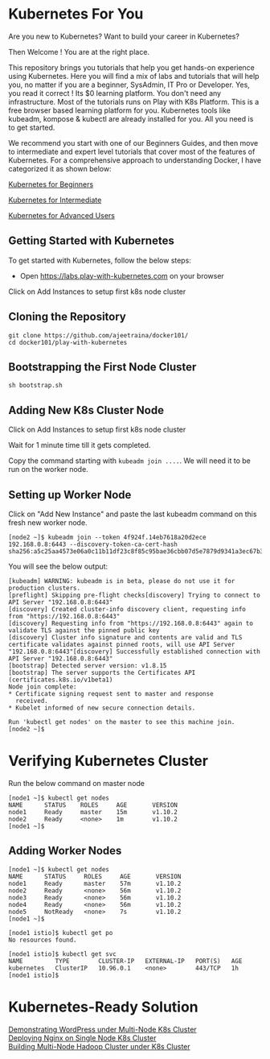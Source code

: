 # Kubernetes For You

Are you new to Kubernetes? Want to build your career in Kubernetes?

Then Welcome ! You are at the right place.

This repository brings you tutorials that help you get hands-on experience using Kubernetes. Here you will find a mix of labs and tutorials that will help you, no matter if you are a beginner, SysAdmin, IT Pro or Developer. Yes, you read it correct ! Its $0 learning platform. You don't need any infrastructure. Most of the tutorials runs on Play with K8s Platform. This is a free browser based learning platform for you. Kubernetes tools like kubeadm, kompose & kubectl are already installed for you. All you need is to get started.

We recommend you start with one of our Beginners Guides, and then move to intermediate and expert level tutorials that cover most of the features of Kubernetes. For a comprehensive approach to understanding Docker, I have categorized it as shown below:

[Kubernetes for Beginners](https://github.com/ajeetraina/docker101/blob/master/play-with-kubernetes/beginners/README.md)<br>

[Kubernetes for Intermediate](https://github.com/ajeetraina/docker101/blob/master/play-with-kubernetes/intermediate/README.md)<br>

[Kubernetes for Advanced Users](https://github.com/ajeetraina/docker101/play-with-kubernetes/advanced/README.md)<br>

## Getting Started with Kubernetes

To get started with Kubernetes, follow the below steps:

-  Open https://labs.play-with-kubernetes.com on your browser


Click on Add Instances to setup first k8s node cluster

## Cloning the Repository

```
git clone https://github.com/ajeetraina/docker101/
cd docker101/play-with-kubernetes

```

## Bootstrapping the First Node Cluster

```
sh bootstrap.sh
```

## Adding New K8s Cluster Node

Click on Add Instances to setup first k8s node cluster

Wait for 1 minute time till it gets completed.

Copy the command starting with ```kubeadm join ....```. We will need it to be run on the worker node.


## Setting up Worker Node

Click on "Add New Instance" and paste the last kubeadm command on this fresh new worker node.

```
[node2 ~]$ kubeadm join --token 4f924f.14eb7618a20d2ece 192.168.0.8:6443 --discovery-token-ca-cert-hash  sha256:a5c25aa4573e06a0c11b11df23c8f85c95bae36cbb07d5e7879d9341a3ec67b3```
```

You will see the below output:

```
[kubeadm] WARNING: kubeadm is in beta, please do not use it for production clusters.
[preflight] Skipping pre-flight checks[discovery] Trying to connect to API Server "192.168.0.8:6443"
[discovery] Created cluster-info discovery client, requesting info from "https://192.168.0.8:6443"
[discovery] Requesting info from "https://192.168.0.8:6443" again to validate TLS against the pinned public key
[discovery] Cluster info signature and contents are valid and TLS certificate validates against pinned roots, will use API Server "192.168.0.8:6443"[discovery] Successfully established connection with API Server "192.168.0.8:6443"
[bootstrap] Detected server version: v1.8.15
[bootstrap] The server supports the Certificates API (certificates.k8s.io/v1beta1)
Node join complete:
* Certificate signing request sent to master and response
  received.
* Kubelet informed of new secure connection details.

Run 'kubectl get nodes' on the master to see this machine join.
[node2 ~]$
```

# Verifying Kubernetes Cluster

Run the below command on master node

```
[node1 ~]$ kubectl get nodes
NAME      STATUS    ROLES     AGE       VERSION
node1     Ready     master    15m       v1.10.2
node2     Ready     <none>    1m        v1.10.2
[node1 ~]$
```

## Adding Worker Nodes

```
[node1 ~]$ kubectl get nodes
NAME      STATUS     ROLES     AGE       VERSION
node1     Ready      master    57m       v1.10.2
node2     Ready      <none>    56m       v1.10.2
node3     Ready      <none>    56m       v1.10.2
node4     Ready      <none>    56m       v1.10.2
node5     NotReady   <none>    7s        v1.10.2
[node1 ~]$
```

```
[node1 istio]$ kubectl get po
No resources found.
```

```
[node1 istio]$ kubectl get svc
NAME         TYPE        CLUSTER-IP   EXTERNAL-IP   PORT(S)   AGE
kubernetes   ClusterIP   10.96.0.1    <none>        443/TCP   1h
[node1 istio]$
```

# Kubernetes-Ready Solution

[ Demonstrating WordPress under Multi-Node K8s Cluster](https://github.com/ajeetraina/docker101/blob/master/play-with-kubernetes/intermediate/README.md)<br>
[ Deploying Nginx on Single Node K8s Cluster](https://github.com/ajeetraina/docker101/blob/master/play-with-kubernetes/beginner/nginx/README.md)<br>
[ Building Multi-Node Hadoop Cluster under K8s Cluster](https://github.com/ajeetraina/docker101/blob/master/play-with-kubernetes/intermediate/README.md)<br>





